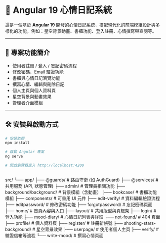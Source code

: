# 🌟 Angular 19 心情日記系統

這是一個基於 **Angular 19** 開發的心情日記系統，搭配現代化的前端模組設計與多樣化的功能，例如：星空背景動畫、書櫃功能、登入註冊、心情撰寫與查閱等。

---

## 🚀 專案功能簡介

- 使用者註冊 / 登入 / 忘記密碼流程
- 修改密碼、Email 驗證功能
- 書櫃與心情日記瀏覽功能
- 撰寫心情、編輯與刪除日記
- 個人主頁與個人資料頁
- 星空背景與動畫效果
- 管理者介面模組

---

## 🛠️ 安裝與啟動方式

```bash
# 安裝依賴
npm install

# 啟動 Angular 專案
ng serve

# 開啟瀏覽器進入 http://localhost:4200



```
src/
└── app/
    ├── @guards/                  # 路由守衛 (如 AuthGuard)
    ├── @services/                # 共用服務 (API, 狀態管理)
    ├── admin/                    # 管理員相關功能
    ├── background/background/    # 背景模組（含動畫）
    ├── bookcase/                 # 書櫃功能模組
    ├── components/               # 可重用 UI 元件
    ├── edit-verify/              # 資料編輯驗證流程
    ├── editpassword/             # 修改密碼功能
    ├── forgotpassword/           # 忘記密碼頁面
    ├── home/                     # 首頁內容與入口
    ├── layout/                   # 共用版型與頁框架
    ├── login/                    # 登入功能
    ├── mood-diary/               # 心情日記列表與詳細
    ├── not-found/                # 404 頁面
    ├── profile/                  # 個人資料頁
    ├── register/                 # 註冊新帳號
    ├── shooting-stars-background/ # 星空背景效果
    ├── userpage/                 # 使用者個人主頁
    ├── verify/                   # 驗證信箱等流程
    └── write-mood/               # 撰寫心情頁面
```
